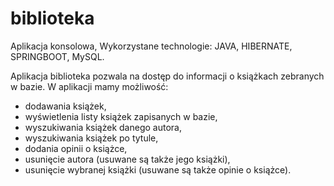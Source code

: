 # biblioteka 

Aplikacja konsolowa, Wykorzystane technologie: JAVA, HIBERNATE, SPRINGBOOT, MySQL. 

Aplikacja biblioteka pozwala na dostęp do informacji o książkach zebranych w bazie. 
W aplikacji mamy możliwość: 
- dodawania książek, 
- wyświetlenia listy książek zapisanych w bazie, 
- wyszukiwania książek danego autora, 
- wyszukiwania książek po tytule, 
- dodania opinii o książce, 
- usunięcie autora (usuwane są także jego książki), 
- usunięcie wybranej książki (usuwane są także opinie o książce).

